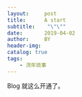 ```yaml
---
layout:     post
title:      A start
subtitle:    "\"\""
date:       2019-04-02
author:     BY
header-img: 
catalog: true
tags:
    - 流年琐事
---
```







Blog 就这么开通了。

